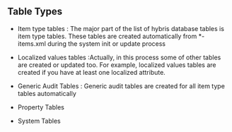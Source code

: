 ## Table Types 
- Item type tables : The major part of the list of hybris database tables is item type tables. 
  These tables are created automatically from *-items.xml during the system init or update process

- Localized values tables :Actually, in this process some of other tables are created or updated too.
  For example, localized values tables are created if you have at least one localized attribute.
- Generic Audit Tables : Generic audit tables are created for all item type tables automatically
- Property Tables
- System Tables
